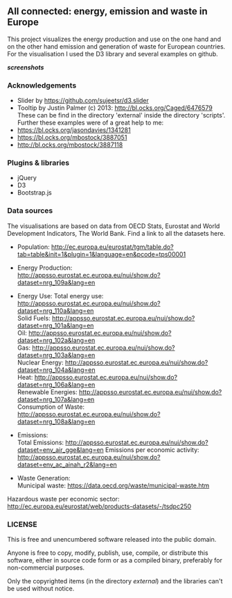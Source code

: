## All connected: energy, emission and waste in Europe

This project visualizes the energy production and use on the one hand and on the other hand emission and generation of waste for European countries. For the visualisation I used the D3 library and several examples on github.  

*****screenshots*****

### Acknowledgements
- Slider by https://github.com/sujeetsr/d3.slider
- Tooltip by Justin Palmer (c) 2013: http://bl.ocks.org/Caged/6476579  
These can be find in the directory 'external' inside the directory 'scripts'.
Further these examples were of a great help to me:
- https://bl.ocks.org/jasondavies/1341281
- https://bl.ocks.org/mbostock/3887051
- http://bl.ocks.org/mbostock/3887118

### Plugins & libraries
- jQuery
- D3
- Bootstrap.js

### Data sources
The visualisations are based on data from OECD Stats, Eurostat and World Development Indicators, The World Bank. Find a link to all the datasets here.  

- Population: 
http://ec.europa.eu/eurostat/tgm/table.do?tab=table&init=1&plugin=1&language=en&pcode=tps00001

- Energy Production:  
http://appsso.eurostat.ec.europa.eu/nui/show.do?dataset=nrg_109a&lang=en  

- Energy Use: 
Total energy use: http://appsso.eurostat.ec.europa.eu/nui/show.do?dataset=nrg_110a&lang=en  
Solid Fuels: http://appsso.eurostat.ec.europa.eu/nui/show.do?dataset=nrg_101a&lang=en  
Oil: http://appsso.eurostat.ec.europa.eu/nui/show.do?dataset=nrg_102a&lang=en  
Gas: http://appsso.eurostat.ec.europa.eu/nui/show.do?dataset=nrg_103a&lang=en  
Nuclear Energy: http://appsso.eurostat.ec.europa.eu/nui/show.do?dataset=nrg_104a&lang=en  
Heat: http://appsso.eurostat.ec.europa.eu/nui/show.do?dataset=nrg_106a&lang=en  
Renewable Energies: http://appsso.eurostat.ec.europa.eu/nui/show.do?dataset=nrg_107a&lang=en  
Consumption of Waste: http://appsso.eurostat.ec.europa.eu/nui/show.do?dataset=nrg_108a&lang=en  

- Emissions:  
Total Emissions: http://appsso.eurostat.ec.europa.eu/nui/show.do?dataset=env_air_gge&lang=en
Emissions per economic activity: http://appsso.eurostat.ec.europa.eu/nui/show.do?dataset=env_ac_ainah_r2&lang=en

- Waste Generation:  
Municipal waste: https://data.oecd.org/waste/municipal-waste.htm 

Hazardous waste per economic sector: http://ec.europa.eu/eurostat/web/products-datasets/-/tsdpc250

### LICENSE
This is free and unencumbered software released into the public domain.

Anyone is free to copy, modify, publish, use, compile, or
distribute this software, either in source code form or as a compiled
binary, preferably for non-commercial purposes.

Only the copyrighted items (in the directory *external*) and the libraries can't be used without notice. 